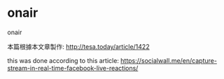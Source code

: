 # onair
onair

本篇根據本文章製作:
http://tesa.today/article/1422

this was done according to this article:
https://socialwall.me/en/capture-stream-in-real-time-facebook-live-reactions/
